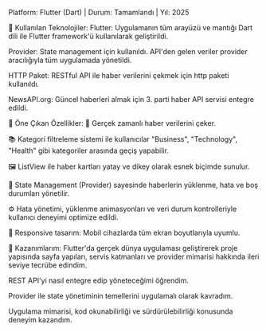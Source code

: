 Platform: Flutter (Dart) | Durum: Tamamlandı | Yıl: 2025

🔧 Kullanılan Teknolojiler:
Flutter: Uygulamanın tüm arayüzü ve mantığı Dart dili ile Flutter framework'ü kullanılarak geliştirildi.

Provider: State management için kullanıldı. API'den gelen veriler provider aracılığıyla tüm uygulamada yönetildi.

HTTP Paket: RESTful API ile haber verilerini çekmek için http paketi kullanıldı.

NewsAPI.org: Güncel haberleri almak için 3. parti haber API servisi entegre edildi.

🧩 Öne Çıkan Özellikler:
📡 Gerçek zamanlı haber verilerini çeker.

📚 Kategori filtreleme sistemi ile kullanıcılar "Business", "Technology", "Health" gibi kategoriler arasında geçiş yapabilir.

🖼️ ListView ile haber kartları yatay ve dikey olarak esnek biçimde sunulur.

🧠 State Management (Provider) sayesinde haberlerin yüklenme, hata ve boş durumları yönetilir.

⚙️ Hata yönetimi, yüklenme animasyonları ve veri durum kontrolleriyle kullanıcı deneyimi optimize edildi.

📱 Responsive tasarım: Mobil cihazlarda tüm ekran boyutlarıyla uyumlu.

🧠 Kazanımlarım:
Flutter'da gerçek dünya uygulaması geliştirerek proje yapısında sayfa yapıları, servis katmanları ve provider mimarisi hakkında ileri seviye tecrübe edindim.

REST API'yi nasıl entegre edip yöneteceğimi öğrendim.

Provider ile state yönetiminin temellerini uygulamalı olarak kavradım.

Uygulama mimarisi, kod okunabilirliği ve sürdürülebilirliği konusunda deneyim kazandım.